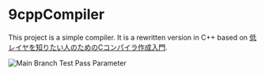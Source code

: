 # 9cppCompiler

This project is a simple compiler.
It is a rewritten version in C++ based on [低レイヤを知りたい人のためのCコンパイラ作成入門](https://www.sigbus.info/compilerbook#%E3%83%A1%E3%82%A4%E3%83%B3%E9%96%A2%E6%95%B0%E3%81%AE%E5%A4%89%E6%9B%B4).

![Main Branch Test Pass Parameter](https://github.com/horiK94/9cppCompiler/actions/workflows/test_runner.yml/badge.svg)
